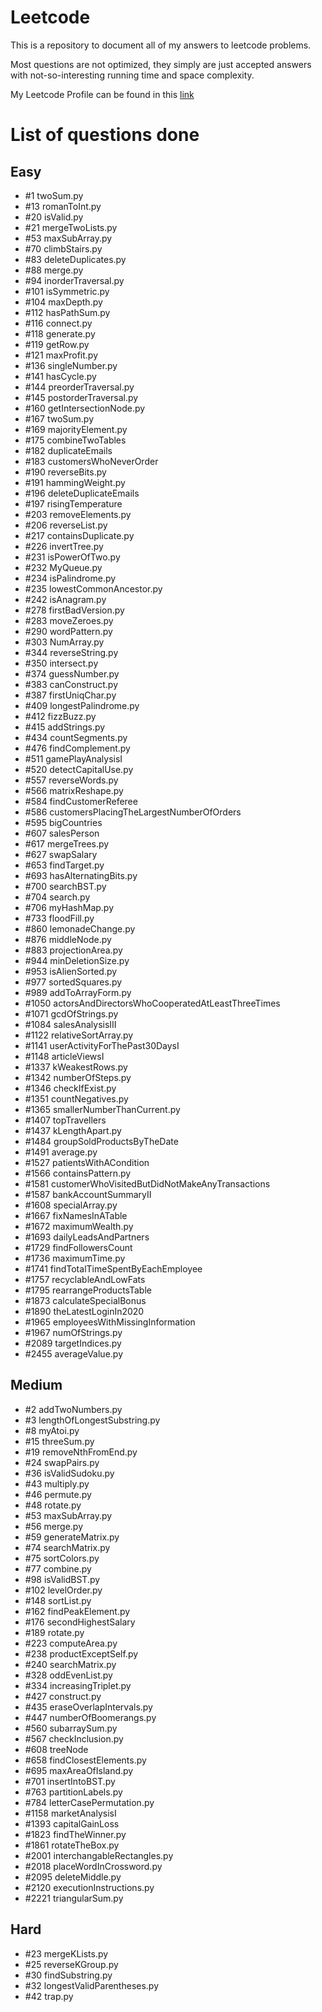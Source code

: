 # Leetcode
This is a repository to document all of my answers to leetcode problems.

Most questions are not optimized, they simply are just accepted answers with not-so-interesting running time and space complexity. 

My Leetcode Profile can be found in this [link](https://leetcode.com/HLeiTR/)

# List of questions done

## Easy

- \#1 twoSum.py
- \#13 romanToInt.py
- \#20 isValid.py
- \#21 mergeTwoLists.py
- \#53 maxSubArray.py
- \#70 climbStairs.py
- \#83 deleteDuplicates.py
- \#88 merge.py
- \#94 inorderTraversal.py
- \#101 isSymmetric.py
- \#104 maxDepth.py
- \#112 hasPathSum.py
- \#116 connect.py
- \#118 generate.py
- \#119 getRow.py
- \#121 maxProfit.py
- \#136 singleNumber.py
- \#141 hasCycle.py
- \#144 preorderTraversal.py
- \#145 postorderTraversal.py
- \#160 getIntersectionNode.py
- \#167 twoSum.py
- \#169 majorityElement.py
- \#175 combineTwoTables
- \#182 duplicateEmails
- \#183 customersWhoNeverOrder
- \#190 reverseBits.py
- \#191 hammingWeight.py
- \#196 deleteDuplicateEmails
- \#197 risingTemperature
- \#203 removeElements.py
- \#206 reverseList.py
- \#217 containsDuplicate.py
- \#226 invertTree.py
- \#231 isPowerOfTwo.py
- \#232 MyQueue.py
- \#234 isPalindrome.py
- \#235 lowestCommonAncestor.py
- \#242 isAnagram.py
- \#278 firstBadVersion.py
- \#283 moveZeroes.py
- \#290 wordPattern.py
- \#303 NumArray.py
- \#344 reverseString.py
- \#350 intersect.py
- \#374 guessNumber.py
- \#383 canConstruct.py
- \#387 firstUniqChar.py
- \#409 longestPalindrome.py
- \#412 fizzBuzz.py
- \#415 addStrings.py
- \#434 countSegments.py
- \#476 findComplement.py
- \#511 gamePlayAnalysisI
- \#520 detectCapitalUse.py
- \#557 reverseWords.py
- \#566 matrixReshape.py
- \#584 findCustomerReferee
- \#586 customersPlacingTheLargestNumberOfOrders
- \#595 bigCountries
- \#607 salesPerson
- \#617 mergeTrees.py
- \#627 swapSalary
- \#653 findTarget.py
- \#693 hasAlternatingBits.py
- \#700 searchBST.py
- \#704 search.py
- \#706 myHashMap.py
- \#733 floodFill.py
- \#860 lemonadeChange.py
- \#876 middleNode.py
- \#883 projectionArea.py
- \#944 minDeletionSize.py
- \#953 isAlienSorted.py
- \#977 sortedSquares.py
- \#989 addToArrayForm.py
- \#1050 actorsAndDirectorsWhoCooperatedAtLeastThreeTimes
- \#1071 gcdOfStrings.py
- \#1084 salesAnalysisIII
- \#1122 relativeSortArray.py
- \#1141 userActivityForThePast30DaysI
- \#1148 articleViewsI
- \#1337 kWeakestRows.py
- \#1342 numberOfSteps.py
- \#1346 checkIfExist.py
- \#1351 countNegatives.py
- \#1365 smallerNumberThanCurrent.py
- \#1407 topTravellers
- \#1437 kLengthApart.py
- \#1484 groupSoldProductsByTheDate
- \#1491 average.py
- \#1527 patientsWithACondition
- \#1566 containsPattern.py
- \#1581 customerWhoVisitedButDidNotMakeAnyTransactions
- \#1587 bankAccountSummaryII
- \#1608 specialArray.py
- \#1667 fixNamesInATable
- \#1672 maximumWealth.py
- \#1693 dailyLeadsAndPartners
- \#1729 findFollowersCount
- \#1736 maximumTime.py
- \#1741 findTotalTimeSpentByEachEmployee
- \#1757 recyclableAndLowFats
- \#1795 rearrangeProductsTable
- \#1873 calculateSpecialBonus
- \#1890 theLatestLoginIn2020
- \#1965 employeesWithMissingInformation
- \#1967 numOfStrings.py
- \#2089 targetIndices.py
- \#2455 averageValue.py

## Medium

- \#2 addTwoNumbers.py
- \#3 lengthOfLongestSubstring.py
- \#8 myAtoi.py
- \#15 threeSum.py
- \#19 removeNthFromEnd.py
- \#24 swapPairs.py
- \#36 isValidSudoku.py
- \#43 multiply.py
- \#46 permute.py
- \#48 rotate.py
- \#53 maxSubArray.py
- \#56 merge.py
- \#59 generateMatrix.py
- \#74 searchMatrix.py
- \#75 sortColors.py
- \#77 combine.py
- \#98 isValidBST.py
- \#102 levelOrder.py
- \#148 sortList.py
- \#162 findPeakElement.py
- \#176 secondHighestSalary
- \#189 rotate.py
- \#223 computeArea.py
- \#238 productExceptSelf.py
- \#240 searchMatrix.py
- \#328 oddEvenList.py
- \#334 increasingTriplet.py
- \#427 construct.py
- \#435 eraseOverlapIntervals.py
- \#447 numberOfBoomerangs.py
- \#560 subarraySum.py
- \#567 checkInclusion.py
- \#608 treeNode
- \#658 findClosestElements.py
- \#695 maxAreaOfIsland.py
- \#701 insertIntoBST.py
- \#763 partitionLabels.py
- \#784 letterCasePermutation.py
- \#1158 marketAnalysisI
- \#1393 capitalGainLoss
- \#1823 findTheWinner.py
- \#1861 rotateTheBox.py
- \#2001 interchangableRectangles.py
- \#2018 placeWordInCrossword.py
- \#2095 deleteMiddle.py
- \#2120 executionInstructions.py
- \#2221 triangularSum.py

## Hard

- \#23 mergeKLists.py
- \#25 reverseKGroup.py
- \#30 findSubstring.py
- \#32 longestValidParentheses.py
- \#42 trap.py
